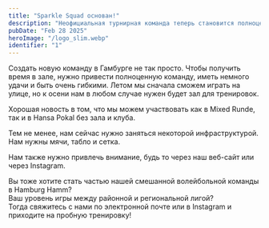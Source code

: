 ```yaml
---
title: "Sparkle Squad основан!"
description: "Неофициальная турнирная команда теперь становится полноценной смешанной командой."
pubDate: "Feb 28 2025"
heroImage: "/logo_slim.webp"
identifier: "1"
---
```


Создать новую команду в Гамбурге не так просто. Чтобы получить время в зале, нужно привести полноценную команду, иметь немного удачи и быть очень гибкими. Летом мы сначала сможем играть на улице, но к осени нам в любом случае нужен будет зал для тренировок.

Хорошая новость в том, что мы можем участвовать как в Mixed Runde, так и в Hansa Pokal без зала и клуба.

Тем не менее, нам сейчас нужно заняться некоторой инфраструктурой. Нам нужны мячи, табло и сетка.

Нам также нужно привлечь внимание, будь то через наш веб-сайт или через Instagram.

Вы тоже хотите стать частью нашей смешанной волейбольной команды в Hamburg Hamm?  
Ваш уровень игры между районной и региональной лигой?  
Тогда свяжитесь с нами по электронной почте или в Instagram и приходите на пробную тренировку!
